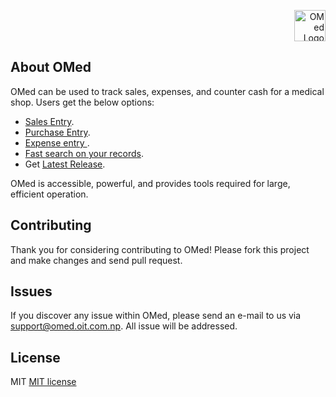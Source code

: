 <p align="right">

  <a href="https://oit.com.np">
    <img
    src="https://pixabay.com/vectors/first-aid-medical-medicine-doctor-2789562/"
    alt="OMed Logo OIT" width="50;">
  </a>

</p>

<!-- 
<p align="center">
<a href="https://travis-ci.org/laravel/framework"><img src="https://travis-ci.org/laravel/framework.svg" alt="Build Status"></a>
<a href="https://packagist.org/packages/laravel/framework"><img src="https://poser.pugx.org/laravel/framework/d/total.svg" alt="Total Downloads"></a>
<a href="https://packagist.org/packages/laravel/framework"><img src="https://poser.pugx.org/laravel/framework/v/stable.svg" alt="Latest Stable Version"></a>
<a href="https://packagist.org/packages/laravel/framework"><img src="https://poser.pugx.org/laravel/framework/license.svg" alt="License"></a>
</p>
-->

## About OMed

OMed can be used to track sales, expenses, and counter cash for a medical shop.
Users get the below options:

- [Sales Entry](https://laravel.com/docs/routing).
- [Purchase Entry](https://laravel.com/docs/queues).
- [Expense entry ](https://laravel.com/docs/container).
- [Fast search on your records](https://laravel.com/docs/broadcasting).
- Get [Latest Release](https://laravel.com/docs/migrations).

OMed is accessible, powerful, and provides tools required for large, efficient operation.

## Contributing

Thank you for considering contributing to OMed! Please fork this project and make changes and send pull request.

## Issues

If you discover any issue within OMed, please send an e-mail to
us via [support@omed.oit.com.np](mailto:taylor@laravel.com). All issue will be addressed.

## License

MIT
[MIT license](https://opensource.org/licenses/MIT)
